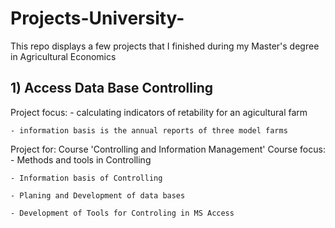 # Projects-University-
This repo displays a few projects that I finished during my Master's degree in Agricultural Economics


## 1) Access Data Base Controlling
Project focus:
	- calculating indicators of retability for an agicultural farm 
	
	- information basis is the annual reports of three model farms

Project for: Course 'Controlling and Information Management'
Course focus:
	- Methods and tools in Controlling
	
	- Information basis of Controlling
	
	- Planing and Development of data bases
	
	- Development of Tools for Controling in MS Access


  
